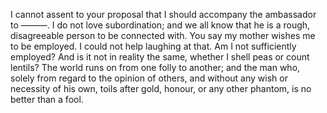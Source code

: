 I cannot assent to your proposal that I should accompany the ambassador to ———. I do not love subordination; and we all know that he is a rough, disagreeable person to be connected with. You say my mother wishes me to be employed. I could not help laughing at that. Am I not sufficiently employed? And is it not in reality the same, whether I shell peas or count lentils? The world runs on from one folly to another; and the man who, solely from regard to the opinion of others, and without any wish or necessity of his own, toils after gold, honour, or any other phantom, is no better than a fool.